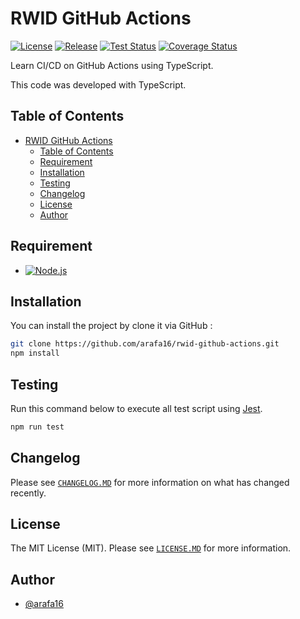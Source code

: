 # RWID GitHub Actions

[![License](https://badgen.net/github/license/arafa16/rwid-github-actions "License")](LICENSE.md)
[![Release](https://badgen.net/github/release/arafa16/rwid-github-actions "Release")](https://github.com/arafa16/rwid-github-actions/releases)
[![Test Status](https://github.com/arafa16/rwid-github-actions/actions/workflows/main.yml/badge.svg "Test Status")](https://github.com/arafa16/rwid-github-actions/actions/workflows/main.yml)
[![Coverage Status](https://codecov.io/github/arafa16/rwid-github-actions/graph/badge.svg?token=IG5MQONGO8 "Coverage Status")](https://codecov.io/github/arafa16/rwid-github-actions)

Learn CI/CD on GitHub Actions using TypeScript.

This code was developed with TypeScript.

## Table of Contents

- [RWID GitHub Actions](#rwid-github-actions)
  - [Table of Contents](#table-of-contents)
  - [Requirement](#requirement)
  - [Installation](#installation)
  - [Testing](#testing)
  - [Changelog](#changelog)
  - [License](#license)
  - [Author](#author)

## Requirement

- [![Node.js](https://img.shields.io/badge/Node.js%20^18.16.0-43853D?logo=node.js&logoColor=white "Node.js")](https://nodejs.org)

## Installation

You can install the project by clone it via GitHub :

```bash
git clone https://github.com/arafa16/rwid-github-actions.git
npm install
```

## Testing

Run this command below to execute all test script using [Jest](https://jestjs.io).

```bash
npm run test
```

## Changelog

Please see [`CHANGELOG.MD`](CHANGELOG.md) for more information on what has changed recently.

## License

The MIT License (MIT). Please see [`LICENSE.MD`](LICENSE.md) for more information.

## Author

- [@arafa16](https://github.com/arafa16)
